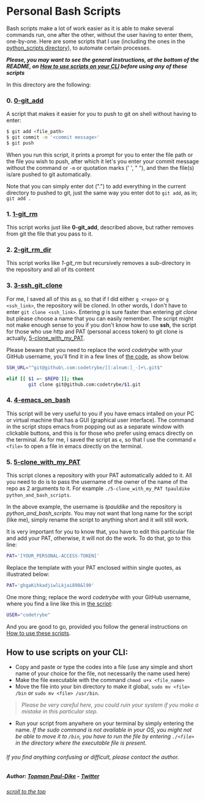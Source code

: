 # <a name="top"></a>Personal Bash Scripts
Bash scripts make a lot of work easier as it is able to make several commands run, one after the other, without the user having to enter them, one-by-one. 
Here are some scripts that I use (including the ones in the [python_scripts directory](../python-and-I)), to automate certain processes.

***Please, you may want to see the general instructions, at the bottom of the README, on [How to use scripts on your CLI](#usage) before using any of these scripts***

In this directory are the following:
### 0. [0-git_add](./0-git_add)
A script that makes it easier for you to push to git on shell without having to enter:

```bash
$ git add <file_path>
$ git commit -m '<commit message>'
$ git push
```

When you run this script, it prints a prompt for you to enter the file path or the file you wish to push, after which it let's you enter your commit message without the command or `-m` or quotation marks (' ', " "), and then the file(s) is/are pushed to git automatically.

Note that you can simply enter dot (".") to add everything in the current directory to pushed to git, just the same way you enter dot to `git add`, as in; `git add .`

### 1. [1-git_rm](./1-git_rm)
This script works just like **0-git_add**, described above, but rather removes from git the file that you pass to it.

### 2. [2-git_rm_dir](./2-git_rm_dir)
This script works like *1-git_rm* but recursively removes a sub-directory in the repository and all of its content

### 3. [3-ssh_git_clone](./3-ssh_git_clone)
For me, I saved all of this as `g`, so that if I did either `g <repo>` or `g <ssh_link>`, the repository will be cloned. In other words, I don't have to enter `git clone <ssh_link>`. Entering *g* is sure faster than entering *git clone* but please choose a name that you can easily remember.
The script might not make enough sense to you if you don't know how to use **ssh**, the script for those who use http and PAT (personal access token) to git clone is actually, [5-clone_with_my_PAT](./5-clone_with_my_PAT).

Please beware that you need to replace the word *codetrybe* with your GitHub username, you'll find it in a few lines of [the code](./3-ssh_git_clone), as show below.
```bash
SSH_URL="^git@github\.com:codetrybe/[[:alnum:]_-]+\.git$"
```

```bash
elif [[ $1 =~ $REPO ]]; then
        git clone git@github.com:codetrybe/$1.git
```

### 4. [4-emacs_on_bash](./4-emacs_on_bash)
This script will be very useful to you if you have emacs intalled on your PC or virtual machine that has a GUI (graphical user interface). The command in the script stops emacs from popping out as a separate window with clickable buttons, and this is for those who prefer using emacs directly on the terminal. As for me, I saved the script as `e`, so that I use the command `e <file>` to open a file in emacs directly on the terminal.

### 5. [5-clone_with_my_PAT](./5-clone_with_my_PAT)
This script clones a repository with your PAT automatically added to it. All you need to do is to pass the username of the owner of the name of the repo as 2 arguments to it. For example `./5-clone_with_my_PAT tpauldike python_and_bash_scripts`.

In the above example, the username is *tpauldike* and the repository is *python_and_bash_scripts*. You may not want that long name for the script (like me), simply rename the script to anything short and it will still work.

It is very important for you to know that, you have to edit this particular file and add your PAT, otherwise, it will not do the work. To do that, go to this line:
```bash
PAT='[YOUR_PERSONAL-ACCESS-TOKEN]'
```

Replace the template with your PAT enclosed within single quotes, as illustrated below:
```bash
PAT='ghgaKihkadjiwlLkjai898&l90'
```

One more thing; replace the word *codetrybe* with your GitHub username, where you find a line like this in [the script](./5-clone_with_my_PAT):
```bash
USER="codetrybe"
```

And you are good to go, provided you follow the general instructions on [How to use these scripts](#usage).

## <a name="usage"></a>How to use scripts on your CLI:
- Copy and paste or type the codes into a file (use any simple and short name of your choice for the file, not necessarily the name used here)
- Make the file executable with the command `chmod u+x <file_name>`
- Move the file into your bin directory to make it global, `sudo mv <file> /bin` or `sudo mv <file> /usr/bin`.
> *Please be very careful here, you could ruin your system if you make a mistake in this particular step*.
- Run your script from anywhere on your terminal by simply entering the name. *If the sudo command is not available in your OS, you might not be able to move it to `/bin`, you have to run the file by entering `./<file>` in the directory where the executable file is present.*

###### If you find anything confusing or difficult, please contact the author.
##### Author: [Topman Paul-Dike](./https://github.com/tpauldike) - [Twitter](https://twitter.com/tpauldike)
###### [scroll to the top](#top)
